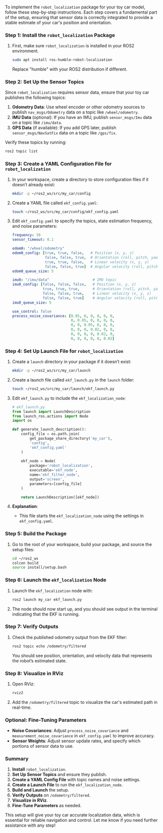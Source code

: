 To implement the `robot_localization` package for your toy car model, follow these step-by-step instructions. Each step covers a fundamental part of the setup, ensuring that sensor data is correctly integrated to provide a stable estimate of your car's position and orientation.

### Step 1: **Install the `robot_localization` Package**

1. First, make sure `robot_localization` is installed in your ROS2 environment.
   ```bash
   sudo apt install ros-humble-robot-localization
   ```
   Replace "humble" with your ROS2 distribution if different.

### Step 2: **Set Up the Sensor Topics**

Since `robot_localization` requires sensor data, ensure that your toy car publishes the following topics:
   
1. **Odometry Data**: Use wheel encoder or other odometry sources to publish `nav_msgs/Odometry` data on a topic like `/wheel/odometry`.
2. **IMU Data** (optional): If you have an IMU, publish `sensor_msgs/Imu` data on a topic like `/imu/data`.
3. **GPS Data** (if available): If you add GPS later, publish `sensor_msgs/NavSatFix` data on a topic like `/gps/fix`.

Verify these topics by running:
   ```bash
   ros2 topic list
   ```

### Step 3: **Create a YAML Configuration File for `robot_localization`**

1. In your workspace, create a directory to store configuration files if it doesn’t already exist:
   ```bash
   mkdir -p ~/ros2_ws/src/my_car/config
   ```
2. Create a YAML file called `ekf_config.yaml`:
   ```bash
   touch ~/ros2_ws/src/my_car/config/ekf_config.yaml
   ```

3. Edit `ekf_config.yaml` to specify the topics, state estimation frequency, and noise parameters:
   ```yaml
   frequency: 30
   sensor_timeout: 0.1

   odom0: "/wheel/odometry"
   odom0_config: [true, true, false,   # Position (x, y, z)
                  false, false, true,  # Orientation (roll, pitch, yaw)
                  true, true, false,   # Linear velocity (x, y, z)
                  false, false, true]  # Angular velocity (roll, pitch, yaw)
   odom0_queue_size: 5

   imu0: "/imu/data"                    # IMU topic
   imu0_config: [false, false, false,   # Position (x, y, z)
                 true, true, true,      # Orientation (roll, pitch, yaw)
                 false, false, true,    # Linear velocity (x, y, z)
                 false, false, true]    # Angular velocity (roll, pitch, yaw)
   imu0_queue_size: 5

   use_control: false
   process_noise_covariance: [0.05, 0, 0, 0, 0, 0,
                              0, 0.05, 0, 0, 0, 0,
                              0, 0, 0.05, 0, 0, 0,
                              0, 0, 0, 0.02, 0, 0,
                              0, 0, 0, 0, 0.02, 0,
                              0, 0, 0, 0, 0, 0.02]
   ```

### Step 4: **Set Up Launch File for `robot_localization`**

1. Create a `launch` directory in your package if it doesn’t exist:
   ```bash
   mkdir -p ~/ros2_ws/src/my_car/launch
   ```
   
2. Create a launch file called `ekf_launch.py` in the `launch` folder:
   ```bash
   touch ~/ros2_ws/src/my_car/launch/ekf_launch.py
   ```

3. Edit `ekf_launch.py` to include the `ekf_localization_node`:

   ```python
   # ekf_launch.py
   from launch import LaunchDescription
   from launch_ros.actions import Node
   import os

   def generate_launch_description():
       config_file = os.path.join(
           get_package_share_directory('my_car'),
           'config',
           'ekf_config.yaml'
       )
       
       ekf_node = Node(
           package='robot_localization',
           executable='ekf_node',
           name='ekf_filter_node',
           output='screen',
           parameters=[config_file]
       )

       return LaunchDescription([ekf_node])
   ```

4. **Explanation**:
   - This file starts the `ekf_localization_node` using the settings in `ekf_config.yaml`.

### Step 5: **Build the Package**

1. Go to the root of your workspace, build your package, and source the setup files:
   ```bash
   cd ~/ros2_ws
   colcon build
   source install/setup.bash
   ```

### Step 6: **Launch the `ekf_localization` Node**

1. Launch the `ekf_localization` node with:
   ```bash
   ros2 launch my_car ekf_launch.py
   ```

2. The node should now start up, and you should see output in the terminal indicating that the EKF is running.

### Step 7: **Verify Outputs**

1. Check the published odometry output from the EKF filter:
   ```bash
   ros2 topic echo /odometry/filtered
   ```
   You should see position, orientation, and velocity data that represents the robot’s estimated state.

### Step 8: **Visualize in RViz**

1. Open RViz:
   ```bash
   rviz2
   ```

2. Add the `/odometry/filtered` topic to visualize the car's estimated path in real-time.

### Optional: **Fine-Tuning Parameters**

- **Noise Covariances**: Adjust `process_noise_covariance` and `measurement_noise_covariance` in `ekf_config.yaml` to improve accuracy.
- **Sensor Weights**: Adjust sensor update rates, and specify which portions of sensor data to use.

### Summary
1. **Install** `robot_localization`.
2. **Set Up Sensor Topics** and ensure they publish.
3. **Create a YAML Config File** with topic names and noise settings.
4. **Create a Launch File** to run the `ekf_localization_node`.
5. **Build and Launch** the setup.
6. **Verify Outputs** on `/odometry/filtered`.
7. **Visualize in RViz**.
8. **Fine-Tune Parameters** as needed.

This setup will give your toy car accurate localization data, which is essential for reliable navigation and control. Let me know if you need further assistance with any step!